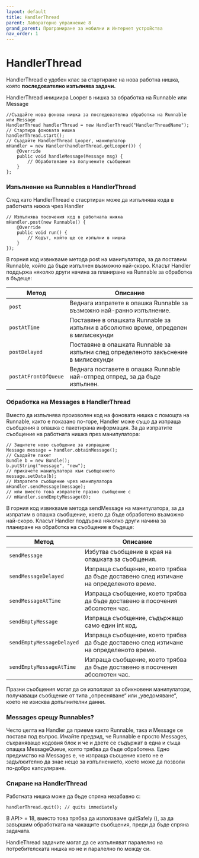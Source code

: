 ```yaml
---
layout: default
title: HandlerThread
parent: Лабораторно упражнение 8
grand_parent: Програмиране за мобилни и Интернет устройства
nav_order: 1
---
```


# HandlerThread

HandlerThread  е удобен клас за стартиране на нова работна нишка, която **последователно изпълнява задачи.**

HandlerThread инициира Looper в нишка за обработка на Runnable или Message

```
//Създайте нова фонова нишка за последователна обработка на Runnable или Message
HandlerThread handlerThread = new HandlerThread("HandlerThreadName");
// Стартира фоновата нишка 
handlerThread.start();
// Създайте HandlerThread Looper, манипулатор
mHandler = new Handler(handlerThread.getLooper()) {
    @Override
    public void handleMessage(Message msg) {
        // Обработвяане на получените съобщения
    }
};
```

### Изпълнение на Runnables в HandlerThread

След като HandlerThread  е стасртиран може да изпълнява кода в работната нижка чрез Handler

```
// Изпълнява посочения код в работната нижка
mHandler.post(new Runnable() {
    @Override
    public void run() {
        // Кодът, който ще се изпълни в нишка
    }
});
```

В горния код извикваме метода post на манипулатора, за да поставим Runnable, който да бъде изпълнен възможно най-скоро. Класът Handler поддържа няколко други начина за планиране на Runnable за обработка в бъдеще:

| Метод                | Описание                                                                            |
| -------------------- | ----------------------------------------------------------------------------------- |
| `post`               | Веднага изпратете в опашка Runnable за възможно най-ранно изпълнение.               |
| `postAtTime`         | Поставяне в опашката Runnable за изпълни в абсолютно време, определен в милисекунди |
| `postDelayed`        | Поставяне в опашката Runnable за изпълни след определеното закъснение в милисекунди |
| `postAtFrontOfQueue` | Веднага поставете в опашка Runnable най-отпред отпред, за да бъде изпълнен.         |

### Обработка на Messages в HandlerThread

Вместо да изпълнява произволен код на фоновата нишка с помощта на Runnable, както е показано по-горе, Handler може също да изпраща съобщения в опашка с пакетирана информация. За да изпратите съобщение на работната нишка през манипулатора:

```
// Защитете ново съобщение за изпращане 
Message message = handler.obtainMessage();
// Създайте пакет
Bundle b = new Bundle();
b.putString("message", "new");
// прикачете манипулатора към съобщението 
message.setData(b);
// Изпратете съобщение чрез манипулатора 
mHandler.sendMessage(message);
// или вместо това изпратете празно съобщение с
// mHandler.sendEmptyMessage(0);
```

В горния код извикваме метода sendMessage на манипулатора, за да изпратим в опашка съобщение, което да бъде обработено възможно най-скоро. Класът Handler поддържа няколко други начина за планиране на обработка на съобщение в бъдеще:

| Метод                     | Описание                                                                               |
| ------------------------- | -------------------------------------------------------------------------------------- |
| `sendMessage`             | Избутва съобщение в края на опашката за съобщения.                                     |
| `sendMessageDelayed`      | Изпраща съобщение, което трябва да бъде доставено след изтичане на определеното време. |
| `sendMessageAtTime`       | Изпраща съобщение, което трябва да бъде доставено в посочения абсолютен час.           |
| `sendEmptyMessage`        | Изпраща съобщение, съдържащо само един int код.                                        |
| `sendEmptyMessageDelayed` | Изпраща съобщение, което трябва да бъде доставено след изтичане на определеното време. |
| `sendEmptyMessageAtTime`  | Изпраща съобщение, което трябва да бъде доставено в посочения абсолютен час.           |

Празни съобщения могат да се използват за обикновени манипулатори, получаващи съобщение от типа „опресняване“ или „уведомяване“, което не изисква допълнителни данни.

### Messages срещу Runnables?

Често целта на Handler да приеме както Runnable, така и Message се поставя под въпрос. Имайте предвид, че Runnable е просто Messages, съхраняващо кодовия блок и че и двете се съдържат в една и съща опащка MessageQueue, която трябва да бъде обработена. Едно предимство на Messages е, че изпраща съощение което не е задължително да знае нещо за изпълнението, което може да позволи по-добро капсулиране.

### Спиране на **HandlerThread**

Работната нишка може да бъде спряна незабавно с:

```
handlerThread.quit(); // quits immediately
```

В API> = 18, вместо това трябва да използваме quitSafely (), за да завършим обработката на чакащите съобщения, преди да бъде спряна задачата.

HandleThread задачите могат да се изпълняват паралелно на потребителската нишка но не и паралелно по можду си.
